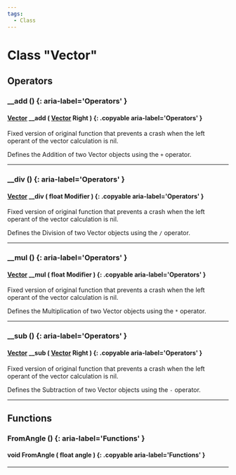 ```yaml
---
tags:
  - Class
---
```

# Class "Vector"
## Operators
### __add () {: aria-label='Operators' }
#### [Vector](Vector.md) __add ( [Vector](Vector.md) Right ) {: .copyable aria-label='Operators' }
Fixed version of original function that prevents a crash when the left operant of the vector calculation is nil.

Defines the Addition of two Vector objects using the `+` operator.
___
### __div () {: aria-label='Operators' }
#### [Vector](Vector.md) __div ( float Modifier ) {: .copyable aria-label='Operators' }
Fixed version of original function that prevents a crash when the left operant of the vector calculation is nil.

Defines the Division of two Vector objects using the `/` operator.
___
### __mul () {: aria-label='Operators' }
#### [Vector](Vector.md) __mul ( float Modifier ) {: .copyable aria-label='Operators' }
Fixed version of original function that prevents a crash when the left operant of the vector calculation is nil.

Defines the Multiplication of two Vector objects using the `*` operator.
___
### __sub () {: aria-label='Operators' }
#### [Vector](Vector.md) __sub ( [Vector](Vector.md) Right ) {: .copyable aria-label='Operators' }
Fixed version of original function that prevents a crash when the left operant of the vector calculation is nil.

Defines the Subtraction of two Vector objects using the `-` operator.

___

## Functions
### FromAngle () {: aria-label='Functions' }
#### void FromAngle ( float angle ) {: .copyable aria-label='Functions' }

___
